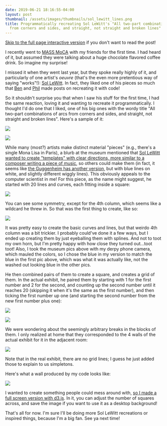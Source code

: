 ```yaml
---
date: 2019-06-21 18:16:55-04:00
layout: post
thumbnail: /assets/images/thumbnails/sol_lewitt_lines.png
title: Programmatically recreating Sol LeWitt's "All two-part combinations of arcs
  from corners and sides, and straight, not straight and broken lines" with d3.js
---
```


[Skip to the full page interactive version](https://www.declanoller.com/wp-content/uploads/2019/06/two_part_combos_fullscreen.html) if you don't want to read the post!

I recently went to [MASS MoCA](https://massmoca.org/) with my friends for the first time. I had heard of it, but assumed they were talking about a huge chocolate flavored coffee drink. So imagine my surprise!

I missed it when they went last year, but they spoke really highly of it, and particularly of one artist's *oeuvre* (that's the even more pretentious way of saying "works"!): [Sol LeWitt](https://en.wikipedia.org/wiki/Sol_LeWitt). In fact, they liked one of his pieces so much that [Ben](http://blog.benwiener.com/programming/art/2017/08/24/lewitt.html) and [Phil](http://www.philipzucker.com/elm-eikonal-sol-lewitt/) made posts on recreating it with code!

So it shouldn't surprise you that when I saw his stuff for the first time, I had the same reaction, loving it and wanting to recreate it programmatically. I thought I'd do one that I liked, one of his big ones with the wordy title "All two-part combinations of arcs from corners and sides, and straight, not straight and broken lines". Here's a sample of it:

![](/assets/images/IMG_20190616_135057-1024x768.jpg)

![](/assets/images/IMG_20190616_135053-1024x757.jpg)

While many (most?) artists make distinct material "pieces" (e.g., there's a single Mona Lisa in Paris), a blurb at the museum mentioned that [Sol LeWitt wanted to create "templates" with clear directions, more similar to a composer writing a piece of music](https://www.wsj.com/articles/SB10001424052970204456604574204210695323316), so others could make them (in fact, it seems like [the Guggenheim has another version,](https://www.guggenheim.org/artwork/2472) but with blue lines on white, and slightly different wiggly lines). This obviously appeals to the computer scientist in me! For this piece, as the name might suggest, he started with 20 lines and curves, each fitting inside a square:

![](/assets/images/IMG_20190616_134811-1024x674.jpg)

You can see some symmetry, except for the 4th column, which seems like a wildcard he threw in. So that was the first thing to create, like so:

![](/assets/images/SL_sample2.png)

It was pretty easy to create the basic curves and lines, but that weirdo 4th column was a bit trickier. I probably could've done it a few ways, but I ended up creating them by just eyeballing them with splines. And not to toot my own horn, but I'm pretty happy with how close they turned out...toot toot! Also, I took the museum pics above with my derpy phone camera, which mauled the colors, so I chose the blue in my version to match the blue in the first pic above, which was what it was actually like, not the washed out looking blue in the other pics.

He then combined pairs of them to create a square, and creates a grid of them. In the actual exhibit, he paired them by starting with 1 for the first number and 2 for the second, and counting up the second number until it reaches 20 (skipping it when it's the same as the first number), and then ticking the first number up one (and starting the second number from the new first number plus one):

![](/assets/images/IMG_20190616_135228-1024x497.jpg)

![](/assets/images/IMG_20190616_135232-1024x454.jpg)

We were wondering about the seemingly arbitrary breaks in the blocks of them. I only realized at home that they corresponded to the 4 walls of the actual exhibit for it in the adjacent room:

![](/assets/images/IMG_20190616_135249-1024x768.jpg)

Note that in the real exhibit, there are no grid lines; I guess he just added those to explain to us simpletons.

Here's what a wall produced by my code looks like:

![](/assets/images/SL_wall_example.png)

I wanted to create something people could mess around with, [so I made a full screen version with d3.js](https://www.declanoller.com/wp-content/uploads/2019/06/two_part_combos_fullscreen.html). In it, you can adjust the number of squares across, and save the image if you want to use it as a desktop background!

That's all for now. I'm sure I'll be doing more Sol LeWitt recreations or inspired things, because I'm a big fan. See ya next time!
